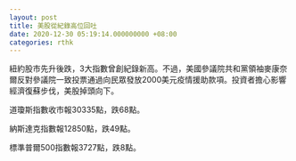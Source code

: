 ```yaml
---
layout: post
title: 美股從紀錄高位回吐
date: 2020-12-30 05:19:14.000000000 +08:00
categories: rthk
---
```


紐約股市先升後跌，3大指數曾創紀錄新高。不過，美國參議院共和黨領袖麥康奈爾反對參議院一致投票通過向民眾發放2000美元疫情援助款項。投資者擔心影響經濟復蘇步伐，美股掉頭向下。

道瓊斯指數收市報30335點，跌68點。

納斯達克指數報12850點，跌49點。

標準普爾500指數報3727點，跌8點。
